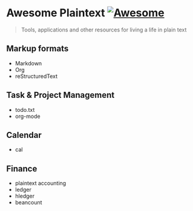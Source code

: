 # Awesome Plaintext [![Awesome](https://awesome.re/badge.svg)](https://awesome.re)

> Tools, applications and other resources for living a life in plain text

## Markup formats

- Markdown
- Org
- reStructuredText

## Task & Project Management

- todo.txt
- org-mode

## Calendar

- cal

## Finance

- plaintext accounting
- ledger
- hledger
- beancount
